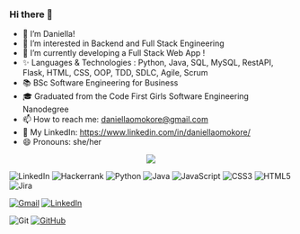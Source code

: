 ### Hi there 👋  


- 👋 I’m Daniella!
- 👀 I’m interested in Backend and Full Stack Engineering
- 🌱 I’m currently developing a Full Stack Web App !
- ✨ Languages & Technologies : Python, Java, SQL, MySQL, RestAPI, Flask, HTML, CSS, OOP, TDD, SDLC, Agile, Scrum
- 📚 BSc Software Engineering for Business
- 🎓 Graduated from the Code First Girls Software Engineering Nanodegree
- 📫 How to reach me: daniellaomokore@gmail.com
- 🔗 My LinkedIn: https://www.linkedin.com/in/daniellaomokore/
- 😄 Pronouns: she/her

<p align="center">
  <a href="https://skillicons.dev">
    <img src="https://skillicons.dev/icons?i=py,java,html,css,js,mysql,flask,git,visualstudio" />
  </a>
</p>

![LinkedIn](https://img.shields.io/badge/LeetCode-000000?style=for-the-badge&logo=LeetCode&logoColor=#d16c06) ![Hackerrank](https://img.shields.io/badge/-Hackerrank-2EC866?style=for-the-badge&logo=HackerRank&logoColor=white)
![Python](https://img.shields.io/badge/python-3670A0?style=for-the-badge&logo=python&logoColor=ffdd54) ![Java](https://img.shields.io/badge/java-%23ED8B00.svg?style=for-the-badge&logo=java&logoColor=white) ![JavaScript](https://img.shields.io/badge/javascript-%23323330.svg?style=for-the-badge&logo=javascript&logoColor=%23F7DF1E) ![CSS3](https://img.shields.io/badge/css3-%231572B6.svg?style=for-the-badge&logo=css3&logoColor=white) ![HTML5](https://img.shields.io/badge/html5-%23E34F26.svg?style=for-the-badge&logo=html5&logoColor=white)  
![Jira](https://img.shields.io/badge/jira-%230A0FFF.svg?style=for-the-badge&logo=jira&logoColor=white)

[![Gmail](https://img.shields.io/badge/Gmail-D14836?style=for-the-badge&logo=gmail&logoColor=white)](mailto:daniellaomokore@gmail.com)
[![LinkedIn](https://img.shields.io/badge/linkedin-%230077B5.svg?style=for-the-badge&logo=linkedin&logoColor=white)](https://www.linkedin.com/in/daniellaomokore/)

![Git](https://img.shields.io/badge/git-%23F05033.svg?style=for-the-badge&logo=git&logoColor=white)
[![GitHub](https://img.shields.io/badge/github-%23121011.svg?style=for-the-badge&logo=github&logoColor=white)](https://github.com/daniellaomokore)


